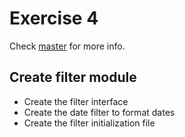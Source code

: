 # Exercise 4
Check [master](https://github.com/PlainConcepts/VueJS-Workshop/) for more info.

## Create filter module

- Create the filter interface
- Create the date filter to format dates
- Create the filter initialization file



